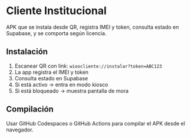 # Cliente Institucional

APK que se instala desde QR, registra IMEI y token, consulta estado en Supabase, y se comporta según licencia.

## Instalación

1. Escanear QR con link: `wioocliente://instalar?token=ABC123`
2. La app registra el IMEI y token
3. Consulta estado en Supabase
4. Si está activo → entra en modo kiosco
5. Si está bloqueado → muestra pantalla de mora

## Compilación

Usar GitHub Codespaces o GitHub Actions para compilar el APK desde el navegador.
